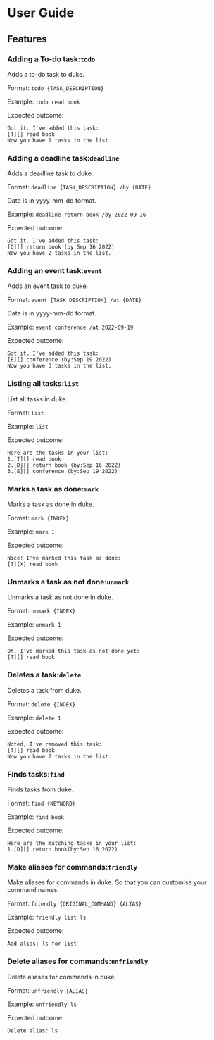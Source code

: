 # User Guide

## Features 

### Adding a To-do task:`todo`

Adds a to-do task to duke.

Format: `todo {TASK_DESCRIPTION}`

Example:
`todo read book`

Expected outcome:

```
Got it. I've added this task:
[T][] read book
Now you have 1 tasks in the list.
```

### Adding a deadline task:`deadline`

Adds a deadline task to duke.

Format: `deadline {TASK_DESCRIPTION} /by {DATE}`

Date is in yyyy-mm-dd format.

Example:
`deadline return book /by 2022-09-16`

Expected outcome:

```
Got it. I've added this task:
[D][] return book (by:Sep 16 2022)
Now you have 2 tasks in the list.
```

### Adding an event task:`event`

Adds an event task to duke.

Format: `event {TASK_DESCRIPTION} /at {DATE}`

Date is in yyyy-mm-dd format.

Example:
`event conference /at 2022-09-19`

Expected outcome:

```
Got it. I've added this task:
[E][] conference (by:Sep 19 2022)
Now you have 3 tasks in the list.
```

### Listing all tasks:`list`

List all tasks in duke.

Format: `list`

Example:
`list`

Expected outcome:

```
Here are the tasks in your list:
1.[T][] read book
2.[D][] return book (by:Sep 16 2022)
3.[E][] conference (by:Sep 19 2022)
```

### Marks a task as done:`mark`

Marks a task as done in duke.

Format: `mark {INDEX}`

Example:
`mark 1`

Expected outcome:

```
Nice! I've marked this task as done:
[T][X] read book
```

### Unmarks a task as not done:`unmark`

Unmarks a task as not done in duke.

Format: `unmark {INDEX}`

Example:
`unmark 1`

Expected outcome:

```
OK, I've marked this task as not done yet:
[T][] read book
```
### Deletes a task:`delete`

Deletes a task from duke.

Format: `delete {INDEX}`

Example:
`delete 1`

Expected outcome:

```
Noted, I've removed this task:
[T][] read book
Now you have 2 tasks in the list.
```

### Finds tasks:`find`

Finds tasks from duke.

Format: `find {KEYWORD}`

Example:
`find book`

Expected outcome:

```
Here are the matching tasks in your list:
1.[D][] return book(by:Sep 16 2022)
```

### Make aliases for commands:`friendly`

Make aliases for commands in duke.
So that you can customise your command names.

Format: `friendly {ORIGINAL_COMMAND} {ALIAS}`

Example:
`friendly list ls`

Expected outcome:

```
Add alias: ls for list
```

### Delete aliases for commands:`unfriendly`

Delete aliases for commands in duke.

Format: `unfriendly {ALIAS}`

Example:
`unfriendly ls`

Expected outcome:

```
Delete alias: ls
```
